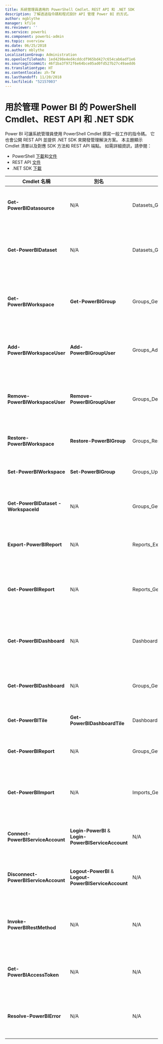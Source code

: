```yaml
---
title: 系統管理員適用的 PowerShell Cmdlet、REST API 和 .NET SDK
description: 了解透過指令碼和程式設計 API 管理 Power BI 的方式。
author: mgblythe
manager: kfile
ms.reviewer: ''
ms.service: powerbi
ms.component: powerbi-admin
ms.topic: overview
ms.date: 06/25/2018
ms.author: mblythe
LocalizationGroup: Administration
ms.openlocfilehash: 1ed4298e4ed4cddcdf965bd427c654cab6adf1e6
ms.sourcegitcommit: 46f1ba3f972f6e64bce05ad0fd527b27c49aedd6
ms.translationtype: HT
ms.contentlocale: zh-TW
ms.lasthandoff: 11/20/2018
ms.locfileid: "52157003"
---
```

# <a name="powershell-cmdlets-rest-apis-and-net-sdk-for-power-bi-administration"></a>用於管理 Power BI 的 PowerShell Cmdlet、REST API 和 .NET SDK
Power BI 可讓系統管理員使用 PowerShell Cmdlet 撰寫一般工作的指令碼。 它也會公開 REST API 並提供 .NET SDK 來開發管理解決方案。 本主題顯示 Cmdlet 清單以及對應 SDK 方法和 REST API 端點。 如需詳細資訊，請參閱：

- PowerShell [下載](https://www.powershellgallery.com/packages/MicrosoftPowerBIMgmt/)和[文件](https://docs.microsoft.com/powershell/power-bi/overview?view=powerbi-ps)
- REST API [文件](https://docs.microsoft.com/rest/api/power-bi/admin)
- .NET SDK [下載](https://www.nuget.org/packages/Microsoft.PowerBI.Api/)

| **Cmdlet 名稱** | **別名** | **SDK 方法** | **REST API 端點** | **描述** |
| --- | --- | --- | --- | --- |
| **Get-PowerBIDatasource** | N/A | Datasets\_GetDataSourcesAsAdmin | /v1.0/myorg/admin/datasets/{datasetkey}/datasources | 取得指定資料集的資料來源。 |
| **Get-PowerBIDataset** | N/A | Datasets\_GetDatasetsAsAdmin | /v1.0/myorg/admin/datasets | 取得 Power BI 租用戶中的完整資料集清單。 |
| **Get-PowerBIWorkspace** | **Get-PowerBIGroup** | Groups\_GetGroupsAsAdmin | /v1.0/myorg/admin/groups | 取得 Power BI 租用戶中的完整工作區清單。 |
| **Add-PowerBIWorkspaceUser** | **Add-PowerBIGroupUser** |Groups\_AddUserAsAdmin | /v1.0/myorg/admin/groups/{groupId}/users | 將使用者新增為指定工作區的成員。 |
| **Remove-PowerBIWorkspaceUser** | **Remove-PowerBIGroupUser** | Groups\_DeleteUserAsAdmin | /v1.0/myorg/admin/groups/{groupId}/users/{user} | 從指定工作區的成員資格清單中移除使用者。 |
| **Restore-PowerBIWorkspace** |**Restore-PowerBIGroup** | Groups\_RestoreDeletedGroupAsAdmin | /v1.0/myorg/admin/groups/{groupId}/restore | 還原已刪除的工作區。 |
| **Set-PowerBIWorkspace** |**Set-PowerBIGroup** | Groups\_UpdateGroupAsAdmin | /v1.0/myorg/admin/groups/{groupId} | 更新指定工作區的屬性。 |
| **Get-PowerBIDataset -WorkspaceId** | N/A | Groups\_GetDatasetsAsAdmin | /v1.0/myorg/admin/groups/{group\_id}/datasets | 取得指定工作區內的資料集。 |
| **Export-PowerBIReport** | N/A | Reports\_ExportReportAsAdmin | N/A | 將指定的報表匯出至本機檔案。 |
| **Get-PowerBIReport** | N/A | Reports\_GetReportsAsAdmin | /v1.0/myorg/admin/reports | 取得 Power BI 租用戶中的完整報表清單。 |
| **Get-PowerBIDashboard** | N/A | Dashboards\_GetDashboardsAsAdmin | /v1.0/myorg/admin/dashboards | 取得 Power BI 租用戶中的完整儀表板清單。 |
| **Get-PowerBIDashboard** | N/A | Groups\_GetDashboardsAsAdmin | /v1.0/myorg/admin/groups/{group\_id}/dashboards | 取得指定工作區內的儀表板。 |
| **Get-PowerBITile** | **Get-PowerBIDashboardTile** | Dashboards\_GetTilesAsAdmin | /v1.0/myorg/admin/dashboards/{dashboard\_id}/tiles | 取得指定儀表板的圖格。 |
| **Get-PowerBIReport** | N/A | Groups\_GetReportsAsAdmin | /v1.0/myorg/admin/groups/{group\_id}/reports | 取得指定工作區內的報表。 |
| **Get-PowerBIImport** | N/A | Imports\_GetImportsAsAdmin | /v1.0/myorg/admin/imports | 取得 Power BI 租用戶中的完整匯入清單。 |
| **Connect-PowerBIServiceAccount** | **Login-PowerBI** &  **Login-PowerBIServiceAccount** | N/A | N/A | 登入 Power BI 並啟動工作階段。 |
| **Disconnect-PowerBIServiceAccount** | **Logout-PowerBI** & **Logout-PowerBIServiceAccount** | N/A | N/A | 登出 Power BI 並關閉現有工作階段。 |
| **Invoke-PowerBIRestMethod**| N/A | N/A | N/A | 將任意 REST API 呼叫傳送給 Power BI。 |
| **Get-PowerBIAccessToken**| N/A | N/A | N/A | 取得工作階段中的 Power BI 存取權杖。 |
| **Resolve-PowerBIError**| N/A | N/A | N/A | 取得 Cmdlet 呼叫失敗的詳細錯誤資訊。 |